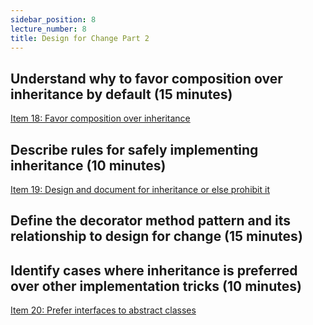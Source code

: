 ```yaml
---
sidebar_position: 8
lecture_number: 8
title: Design for Change Part 2
---
```



## Understand why to favor composition over inheritance by default (15 minutes)

[Item 18: Favor composition over inheritance](https://learning.oreilly.com/library/view/effective-java-3rd/9780134686097/ch4.xhtml#lev18)

## Describe rules for safely implementing inheritance (10 minutes)

[Item 19: Design and document for inheritance or else prohibit it](https://learning.oreilly.com/library/view/effective-java-3rd/9780134686097/ch4.xhtml#lev19)


## Define the decorator method pattern and its relationship to design for change (15 minutes)

## Identify cases where inheritance is preferred over other implementation tricks (10 minutes)

[Item 20: Prefer interfaces to abstract classes](https://learning.oreilly.com/library/view/effective-java-3rd/9780134686097/ch4.xhtml#lev20)



